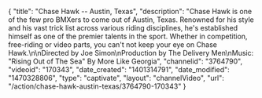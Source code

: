 {
    "title": "Chase Hawk -- Austin, Texas",
    "description": "Chase Hawk is one of the few pro BMXers to come out of Austin, Texas. Renowned for his style and his vast trick list across various riding disciplines, he's established himself as one of the premier talents in the sport. Whether in competition, free-riding or video parts, you can't not keep your eye on Chase Hawk.\n\nDirected by Joe Simon\nProduction by The Delivery Men\nMusic: \"Rising Out of The Sea\" By More Like Georgia",
    "channelid": "3764790",
    "videoid": "170343",
    "date_created": "1401314791",
    "date_modified": "1470328806",
    "type": "captivate",
    "layout": "channelVideo",
    "url": "\/action\/chase-hawk-austin-texas\/3764790-170343"
}